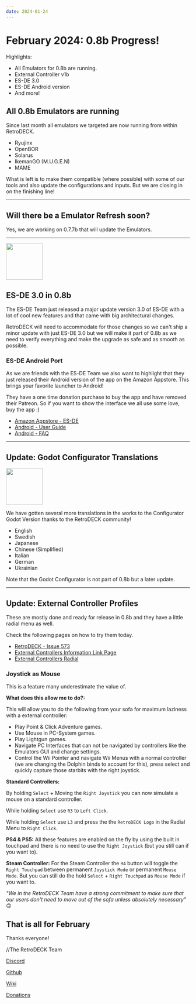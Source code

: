 ```yaml
---
date: 2024-01-24
---
```


# February 2024: 0.8b Progress!

Highlights:

- All Emulators for 0.8b are running.
- External Controller v1b
- ES-DE 3.0
- ES-DE Android version
- And more!


<!-- more -->

## All 0.8b Emulators are running

Since last month all emulators we targeted are now running from within RetroDECK.

- Ryujinx
- OpenBOR
- Solarus
- IkemanGO (M.U.G.E.N)
- MAME

What is left is to make them compatible (where possible) with some of our tools and also update the configurations and inputs. But we are closing in on the finishing line!

---

## Will there be a Emulator Refresh soon?

Yes, we are working on 0.7.7b that will update the Emulators.

---

<img src="../../../es-de-logo.png" width="100">

## ES-DE 3.0 in 0.8b

The ES-DE Team just released a major update version 3.0 of ES-DE with a lot of cool new features and that came with big architectural changes.

RetroDECK will need to accommodate for those changes so we can't ship a minor update with just ES-DE 3.0 but we will make it part of 0.8b as we need to verify everything and make the upgrade as safe and as smooth as possible.

### ES-DE Android Port

As we are friends with the ES-DE Team we also want to highlight that they just released their Android version of the app on the Amazon Appstore. This brings your favorite launcher to Android!

They have a one time donation purchase to buy the app and have removed their Patreon. So if you want to show the interface we all use some love, buy the app :)

- [Amazon Appstore - ES-DE](https://www.amazon.com/dp/B0CVXRHWTT/)
- [Android - User Guide](https://gitlab.com/es-de/emulationstation-de/-/blob/master/ANDROID.md)
- [Android - FAQ](https://gitlab.com/es-de/emulationstation-de/-/blob/master/FAQ-ANDROID.md)


---

## Update: Godot Configurator Translations

<img src="../../../configurator-cn.webp" width="100">

We have gotten several more translations in the works to the Configurator Godot Version thanks to the RetroDECK community!

- English
- Swedish
- Japanese
- Chinese (Simplified)
- Italian
- German
- Ukrainian

Note that the Godot Configurator is not part of 0.8b but a later update.

---

## Update: External Controller Profiles

These are mostly done and ready for release in 0.8b and they have a little radial menu as well.

Check the following pages on how to try them today.

- [RetroDECK - Issue 573](https://discord.gg/Dz3szYsP8g)
- [External Controllers Information Link Page](https://retrodeck.readthedocs.io/en/latest/wiki_general/retrodeck-input-support/)
- [External Controllers Radial](https://retrodeck.readthedocs.io/en/latest/wiki_controllers/radial-menus/controller-standard-radial/)

### Joystick as Mouse
This is a feature many underestimate the value of.

**What does this allow me to do?:**

This will allow you to do the following from your sofa for maximum laziness with a external controller:

- Play Point & Click Adventure games.
- Use Mouse in PC-System games.
- Play Lightgun games.
- Navigate PC Interfaces that can not be navigated by controllers like the Emulators GUI and change settings.
- Control the Wii Pointer and navigate Wii Menus with a normal controller (we are changing the Dolphin binds to account for this), press select and quickly capture those starbits with the right joystick.

**Standard Controllers:**

By holding `Select` + Moving the `Right Joystick` you can now simulate a mouse on a standard controller.

While holding `Select` use  `R3` to  `Left Click`.

While holding `Select` use `L3` and press the the `RetroDECK Logo` in the Radial Menu to `Right Click`.


**PS4 & PS5:**
All these features are enabled on the fly by using the built in touchpad and there is no need to use the `Right Joystick` (but you still can if you want to).

**Steam Controller:**
For the Steam Controller the `R4` button will toggle the `Right Touchpad` between permanent `Joystick Mode` or permanent `Mouse Mode`. But you can still do the hold `Select` + `Right Touchpad`  as `Mouse Mode` if you want to.


*"We in the RetroDECK Team have a strong commitment to make sure that our users don't need to move out of the sofa unless absolutely necessary"* 🙃


## That is all for February


Thanks everyone!

//The RetroDECK Team

[Discord](https://discord.gg/Dz3szYsP8g)

[Github](https://github.com/XargonWan/RetroDECK)

[Wiki](https://github.com/XargonWan/RetroDECK/wiki)

[Donations](https://retrodeck.readthedocs.io/en/latest/wiki_about/donations-licenses/)
